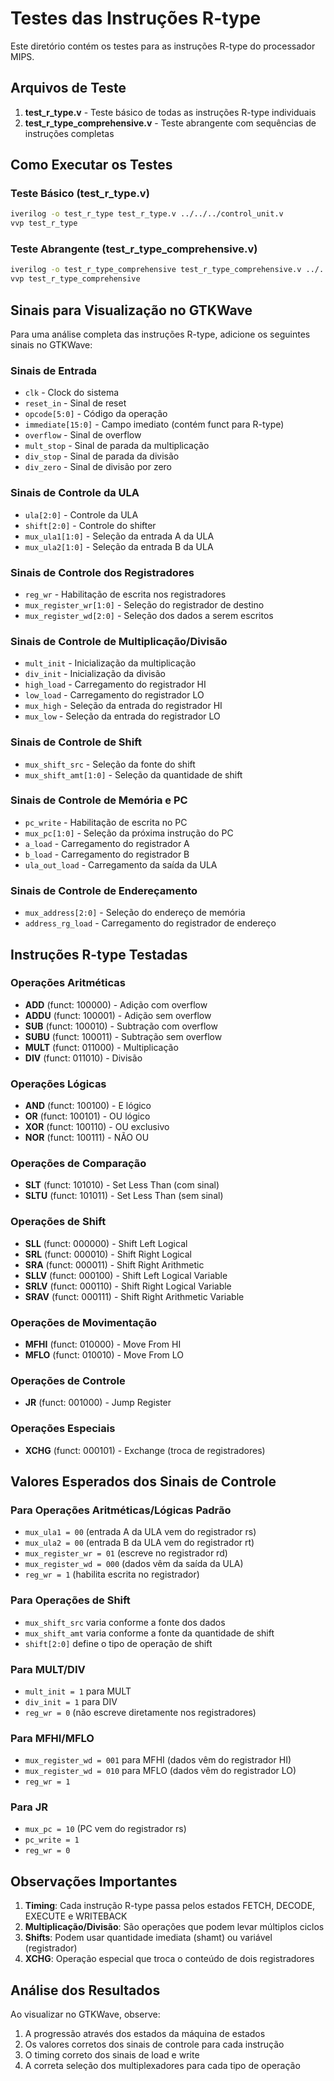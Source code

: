 # Testes das Instruções R-type

Este diretório contém os testes para as instruções R-type do processador MIPS.

## Arquivos de Teste

1. **test_r_type.v** - Teste básico de todas as instruções R-type individuais
2. **test_r_type_comprehensive.v** - Teste abrangente com sequências de instruções completas

## Como Executar os Testes

### Teste Básico (test_r_type.v)
```bash
iverilog -o test_r_type test_r_type.v ../../../control_unit.v
vvp test_r_type
```

### Teste Abrangente (test_r_type_comprehensive.v)
```bash
iverilog -o test_r_type_comprehensive test_r_type_comprehensive.v ../../../control_unit.v
vvp test_r_type_comprehensive
```

## Sinais para Visualização no GTKWave

Para uma análise completa das instruções R-type, adicione os seguintes sinais no GTKWave:

### Sinais de Entrada
- `clk` - Clock do sistema
- `reset_in` - Sinal de reset
- `opcode[5:0]` - Código da operação
- `immediate[15:0]` - Campo imediato (contém funct para R-type)
- `overflow` - Sinal de overflow
- `mult_stop` - Sinal de parada da multiplicação
- `div_stop` - Sinal de parada da divisão
- `div_zero` - Sinal de divisão por zero

### Sinais de Controle da ULA
- `ula[2:0]` - Controle da ULA
- `shift[2:0]` - Controle do shifter
- `mux_ula1[1:0]` - Seleção da entrada A da ULA
- `mux_ula2[1:0]` - Seleção da entrada B da ULA

### Sinais de Controle dos Registradores
- `reg_wr` - Habilitação de escrita nos registradores
- `mux_register_wr[1:0]` - Seleção do registrador de destino
- `mux_register_wd[2:0]` - Seleção dos dados a serem escritos

### Sinais de Controle de Multiplicação/Divisão
- `mult_init` - Inicialização da multiplicação
- `div_init` - Inicialização da divisão
- `high_load` - Carregamento do registrador HI
- `low_load` - Carregamento do registrador LO
- `mux_high` - Seleção da entrada do registrador HI
- `mux_low` - Seleção da entrada do registrador LO

### Sinais de Controle de Shift
- `mux_shift_src` - Seleção da fonte do shift
- `mux_shift_amt[1:0]` - Seleção da quantidade de shift

### Sinais de Controle de Memória e PC
- `pc_write` - Habilitação de escrita no PC
- `mux_pc[1:0]` - Seleção da próxima instrução do PC
- `a_load` - Carregamento do registrador A
- `b_load` - Carregamento do registrador B
- `ula_out_load` - Carregamento da saída da ULA

### Sinais de Controle de Endereçamento
- `mux_address[2:0]` - Seleção do endereço de memória
- `address_rg_load` - Carregamento do registrador de endereço

## Instruções R-type Testadas

### Operações Aritméticas
- **ADD** (funct: 100000) - Adição com overflow
- **ADDU** (funct: 100001) - Adição sem overflow
- **SUB** (funct: 100010) - Subtração com overflow
- **SUBU** (funct: 100011) - Subtração sem overflow
- **MULT** (funct: 011000) - Multiplicação
- **DIV** (funct: 011010) - Divisão

### Operações Lógicas
- **AND** (funct: 100100) - E lógico
- **OR** (funct: 100101) - OU lógico
- **XOR** (funct: 100110) - OU exclusivo
- **NOR** (funct: 100111) - NÃO OU

### Operações de Comparação
- **SLT** (funct: 101010) - Set Less Than (com sinal)
- **SLTU** (funct: 101011) - Set Less Than (sem sinal)

### Operações de Shift
- **SLL** (funct: 000000) - Shift Left Logical
- **SRL** (funct: 000010) - Shift Right Logical
- **SRA** (funct: 000011) - Shift Right Arithmetic
- **SLLV** (funct: 000100) - Shift Left Logical Variable
- **SRLV** (funct: 000110) - Shift Right Logical Variable
- **SRAV** (funct: 000111) - Shift Right Arithmetic Variable

### Operações de Movimentação
- **MFHI** (funct: 010000) - Move From HI
- **MFLO** (funct: 010010) - Move From LO

### Operações de Controle
- **JR** (funct: 001000) - Jump Register

### Operações Especiais
- **XCHG** (funct: 000101) - Exchange (troca de registradores)

## Valores Esperados dos Sinais de Controle

### Para Operações Aritméticas/Lógicas Padrão
- `mux_ula1 = 00` (entrada A da ULA vem do registrador rs)
- `mux_ula2 = 00` (entrada B da ULA vem do registrador rt)
- `mux_register_wr = 01` (escreve no registrador rd)
- `mux_register_wd = 000` (dados vêm da saída da ULA)
- `reg_wr = 1` (habilita escrita no registrador)

### Para Operações de Shift
- `mux_shift_src` varia conforme a fonte dos dados
- `mux_shift_amt` varia conforme a fonte da quantidade de shift
- `shift[2:0]` define o tipo de operação de shift

### Para MULT/DIV
- `mult_init = 1` para MULT
- `div_init = 1` para DIV
- `reg_wr = 0` (não escreve diretamente nos registradores)

### Para MFHI/MFLO
- `mux_register_wd = 001` para MFHI (dados vêm do registrador HI)
- `mux_register_wd = 010` para MFLO (dados vêm do registrador LO)
- `reg_wr = 1`

### Para JR
- `mux_pc = 10` (PC vem do registrador rs)
- `pc_write = 1`
- `reg_wr = 0`

## Observações Importantes

1. **Timing**: Cada instrução R-type passa pelos estados FETCH, DECODE, EXECUTE e WRITEBACK
2. **Multiplicação/Divisão**: São operações que podem levar múltiplos ciclos
3. **Shifts**: Podem usar quantidade imediata (shamt) ou variável (registrador)
4. **XCHG**: Operação especial que troca o conteúdo de dois registradores

## Análise dos Resultados

Ao visualizar no GTKWave, observe:
1. A progressão através dos estados da máquina de estados
2. Os valores corretos dos sinais de controle para cada instrução
3. O timing correto dos sinais de load e write
4. A correta seleção dos multiplexadores para cada tipo de operação